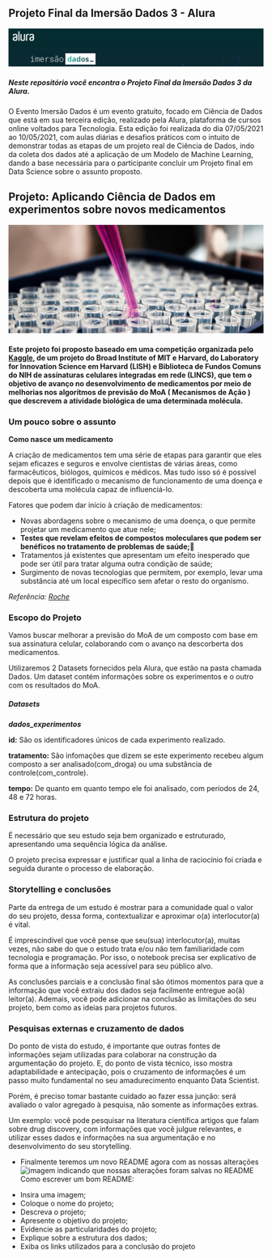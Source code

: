 ## Projeto Final da Imersão Dados 3 - Alura
![titulo](https://raw.githubusercontent.com/regiswcs/imersao-dados-desafio-final/main/img/imersao-dados.png)
<h5>Neste repositório você encontra o Projeto Final da Imersão Dados 3 da Alura.</h5>

O Evento Imersão Dados é um evento gratuito, focado em Ciência de Dados que está em sua terceira edição, realizado pela Alura, plataforma de cursos online voltados para Tecnologia. Esta edição foi realizada do dia 07/05/2021 ao 10/05/2021, com aulas diárias e desafios práticos com o intuito de demonstrar todas as etapas de um projeto real de Ciência de Dados, indo da coleta dos dados até a aplicação de um Modelo de Machine Learning, dando a base necessária para o participante concluir um Projeto final em Data Science sobre o assunto proposto.

## Projeto: Aplicando Ciência de Dados em experimentos sobre novos medicamentos

![titulo](https://raw.githubusercontent.com/regiswcs/imersao-dados-desafio-final/main/img/experimentos-drogas.jpg)

#### Este projeto foi proposto baseado em uma competição organizada pelo [Kaggle](https://www.kaggle.com/c/lish-moa/overview/description), de um projeto do Broad Institute of MIT e Harvard, do Laboratory for Innovation Science em Harvard (LISH) e Biblioteca de Fundos Comuns do NIH de assinaturas celulares integradas em rede (LINCS), que tem o objetivo de avanço no desenvolvimento de medicamentos por meio de melhorias nos algoritmos de previsão do MoA ( Mecanismos de Ação ) que descrevem a atividade biológica de uma determinada molécula. 

### Um pouco sobre o assunto

**Como nasce um medicamento**

A criação de medicamentos tem uma série de etapas para garantir que eles sejam eficazes e seguros e envolve cientistas de várias áreas, como farmacêuticos, biólogos, químicos e médicos. Mas tudo isso só é possível depois que é identificado o mecanismo de funcionamento de uma doença e descoberta uma molécula capaz de influenciá-lo.

Fatores que podem dar início à criação de medicamentos: 
* Novas abordagens sobre o mecanismo de uma doença, o que permite projetar um medicamento que atue nele;
* **Testes que revelam efeitos de compostos moleculares que podem ser benéficos no tratamento de problemas de saúde;**:dart:
* Tratamentos já existentes que apresentam um efeito inesperado que pode ser útil para tratar alguma outra condição de saúde;
* Surgimento de novas tecnologias que permitem, por exemplo, levar uma substância até um local específico sem afetar o resto do organismo.

*Referência: [Roche](https://www.roche.com.br/pt/por-dentro-da-roche/como-nasce-um-medicamento.html)*

### Escopo do Projeto

Vamos buscar melhorar a previsão do MoA de um composto com base em sua assinatura celular, colaborando com o avanço na descorberta dos medicamentos.

Utilizaremos 2 Datasets fornecidos pela Alura, que estão na pasta chamada Dados. Um dataset contém informações sobre os experimentos e o outro com os resultados do MoA.

##### Datasets

**_dados_experimentos_**

**id:** São os identificadores únicos de cada experimento realizado.

**tratamento:** São infomações que dizem se este experimento recebeu algum composto a ser analisado(com_droga) ou uma substância de controle(com_controle).

**tempo:** De quanto em quanto tempo ele foi analisado, com períodos de 24, 48 e 72 horas.


### Estrutura do projeto

É necessário que seu estudo seja bem organizado e estruturado, apresentando uma sequência lógica da análise. 

O projeto precisa expressar e justificar qual a linha de raciocínio foi criada e seguida durante o processo de elaboração. 


### Storytelling e conclusões

Parte da entrega de um estudo é mostrar para a comunidade qual o valor do seu projeto, dessa forma, contextualizar e aproximar o(a) interlocutor(a) é vital. 

É imprescindível que você pense que seu(sua) interlocutor(a), muitas vezes, não sabe do que o estudo trata e/ou não tem familiaridade com tecnologia e programação. Por isso, o notebook precisa ser explicativo de forma que a informação seja acessível para seu público alvo.

As conclusões parciais e a conclusão final são ótimos momentos para que a informação que você extraiu dos dados seja facilmente entregue ao(à) leitor(a). Ademais, você pode adicionar na conclusão as limitações do seu projeto, bem como as ideias para projetos futuros.   

### Pesquisas externas e cruzamento de dados

Do ponto de vista do estudo, é importante que outras fontes de informações sejam utilizadas para colaborar na construção da argumentação do projeto. E, do ponto de vista técnico, isso mostra adaptabilidade e antecipação, pois o cruzamento de informações é um passo muito fundamental no seu amadurecimento enquanto Data Scientist.

Porém, é preciso tomar bastante cuidado ao fazer essa junção: será avaliado o valor agregado à pesquisa, não somente as informações extras. 

Um exemplo: você pode pesquisar na literatura científica artigos que falam sobre drug discovery, com informações que você julgue relevantes, e utilizar esses dados e informações na sua argumentação e no desenvolvimento do seu storytelling.

* Finalmente teremos um novo README agora com as nossas alterações
![imagem indicando que nossas alterações foram salvas no README](https://user-images.githubusercontent.com/26041581/117192571-464d7080-adb8-11eb-9a70-2cef826ed24e.png)
Como escrever um bom README:

- Insira uma imagem;
- Coloque o nome do projeto;
- Descreva o projeto;
- Apresente o objetivo do projeto;
- Evidencie as particularidades do projeto;
- Explique sobre a estrutura dos dados;
- Exiba os links utilizados para a conclusão do projeto



